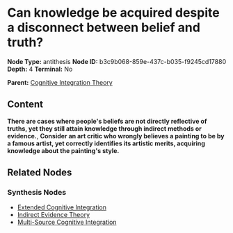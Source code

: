 # Can knowledge be acquired despite a disconnect between belief and truth?

**Node Type:** antithesis
**Node ID:** b3c9b068-859e-437c-b035-f9245cd17880
**Depth:** 4
**Terminal:** No

**Parent:** [Cognitive Integration Theory](cognitive-integration-theory-synthesis-94ddbbc4-7a78-4321-86ee-d909a7ed131c.md)

## Content

**There are cases where people's beliefs are not directly reflective of truths, yet they still attain knowledge through indirect methods or evidence.**, **Consider an art critic who wrongly believes a painting to be by a famous artist, yet correctly identifies its artistic merits, acquiring knowledge about the painting's style.**

## Related Nodes

### Synthesis Nodes

- [Extended Cognitive Integration](extended-cognitive-integration-synthesis-372385ab-e437-4d71-901b-8704cc174c1c.md)
- [Indirect Evidence Theory](indirect-evidence-theory-synthesis-87a86bbd-75d5-4a55-9795-9e8e2e7d7c4b.md)
- [Multi-Source Cognitive Integration](multi-source-cognitive-integration-synthesis-b794b850-cee9-4fbd-9fc3-c43cb45e3681.md)
